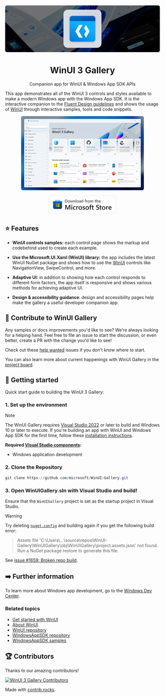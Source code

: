 ![WinUI Gallery hero image](./.github/assets/ReadmeHero-dark.png)

<h1 align="center">WinUI 3 Gallery</h1>
<p align="center">Companion app for <a style="text-decoration:none" href="https://docs.microsoft.com/windows/apps/winui">WinUI</a> & <a style="text-decoration:none" href="https://github.com/microsoft/WindowsAppSDK">Windows App SDK</a> APIs</p>


This app demonstrates all of the WinUI 3 controls and styles available to make a modern Windows app with the Windows App SDK. It is the interactive companion to the [Fluent Design guidelines](https://docs.microsoft.com/windows/apps/design/basics/) and shows the usage of [WinUI](https://docs.microsoft.com/windows/apps/winui/) through interactive samples, tools and code snippets. 



<p align="center">
  <img src="./.github/assets/Screenshot-light.png" alt="WinUI 3 Gallery" width="400"/>
</p>
<p align="center">
  <a style="text-decoration:none" href="https://apps.microsoft.com/detail/9P3JFPWWDZRC?launch=true&mode=full">
    <picture>
      <source media="(prefers-color-scheme: light)" srcset="./.github/assets/StoreBadge-dark.png" width="220" />
      <img src="./.github/assets/StoreBadge-light.png" width="220" />
  </picture></a>
</p>

## ⭐ Features

- **WinUI controls samples:** each control page shows the markup and codebehind used to create each example.

- **Use the Microsoft.UI.Xaml (WinUI) library:** the app includes the latest WinUI NuGet package and shows how to use the [WinUI](https://docs.microsoft.com/windows/apps/winui/) controls like NavigationView, SwipeControl, and more.

- **Adaptive UI:** in addition to showing how each control responds to different form factors, the app itself is responsive and shows various methods for achieving adaptive UI.

- **Design & accessibility guidance**: design and accessibility pages help make the gallery a useful developer companion app. 



## 👏 Contribute to WinUI Gallery

Any samples or docs improvements you'd like to see? We're always looking for a helping hand. Feel free to file an issue to start the discussion, or even better, create a PR with the change you'd like to see!

Check out these [help wanted](https://github.com/microsoft/WinUI-Gallery/issues?q=is%3Aopen+is%3Aissue+label%3A%22help+wanted%22) issues if you don't know where to start.

You can also learn more about current happenings with WinUI Gallery in the [project board](https://github.com/orgs/microsoft/projects/368).

## 🚀 Getting started

Quick start guide to building the WinUI 3 Gallery:


### 1. Set up the environment

> [!NOTE]
> The WinUI Gallery requires [Visual Studio 2022](https://visualstudio.microsoft.com/vs/) or later to build and Windows 10 or later to execute. If you're building an app with WinUI and Windows App SDK for the first time, follow these [installation instructions](https://learn.microsoft.com/windows/apps/get-started/start-here).

**Required [Visual Studio components](https://learn.microsoft.com/windows/apps/get-started/start-here?tabs=vs-2022-17-10#required-workloads-and-components):**
- Windows application development

### 2. Clone the Repository

```powershell
git clone https://github.com/microsoft/WinUI-Gallery.git
```

### 3. Open WinUIGallery.sln with Visual Studio and build!

Ensure that the `WinUIGallery` project is set as the startup project in Visual Studio.

> [!WARNING]
> Try deleting [`nuget.config`](nuget.config) and building again if you get the following build error:
> > Assets file 'C:\Users\\...\source\repos\WinUI-Gallery\WinUIGallery\obj\WinUIGallery\project.assets.json' not found. Run a NuGet package restore to generate this file.
>
> See [issue #1659: Broken repo build](https://github.com/microsoft/WinUI-Gallery/issues/1659).

## ➡️ Further information

To learn more about Windows app development, go to the [Windows Dev Center](https://developer.microsoft.com/windows).


### Related topics


- [Get started with WinUI](https://learn.microsoft.com/windows/apps/get-started/start-here)  
- [About WinUI](https://aka.ms/windev)
- [WinUI repository](https://github.com/microsoft/microsoft-ui-xaml)
- [WindowsAppSDK repository](https://github.com/microsoft/WindowsAppSDK)
- [WindowsAppSDK samples](https://github.com/microsoft/WindowsAppSDK-Samples)

## 🏆 Contributors
Thanks to our amazing contributors!

[![WinUI 3 Gallery Contributors](https://contrib.rocks/image?repo=microsoft/WinUI-Gallery)](https://github.com/microsoft/WinUI-Gallery/graphs/contributors)

Made with [contrib.rocks](https://contrib.rocks).
